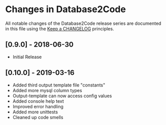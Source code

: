 # Changes in Database2Code

All notable changes of the Database2Code release series are documented in this file using the [Keep a CHANGELOG](http://keepachangelog.com/) principles.

## [0.9.0] - 2018-06-30

* Initial Release

## [0.10.0] - 2019-03-16

* Added third output template file "constants"
* Added more mysql column types
* Output-template can now access config values
* Added console help text
* Improved error handling
* Added more unittests
* Cleaned up code smells
